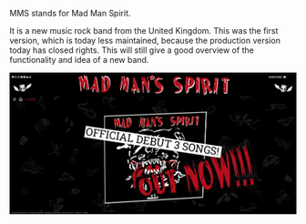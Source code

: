 MMS stands for Mad Man Spirit.

It is a new music rock band from the United Kingdom. This was the first version, which is today less maintained, because the production version today has closed rights. This will still give a good overview of the functionality and idea of a new band.

![langing page](public/repoinfo/landing.png)